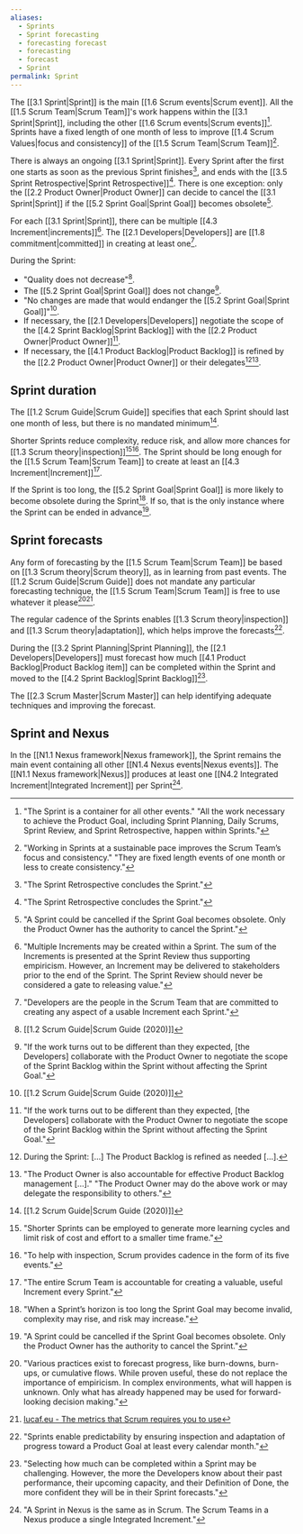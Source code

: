 ```yaml
---
aliases:
  - Sprints
  - Sprint forecasting
  - forecasting forecast
  - forecasting
  - forecast
  - Sprint
permalink: Sprint
---
```

The [[3.1 Sprint|Sprint]] is the main [[1.6 Scrum events|Scrum event]]. All the [[1.5 Scrum Team|Scrum Team]]'s work happens within the [[3.1 Sprint|Sprint]], including the other [[1.6 Scrum events|Scrum events]][^all-work-sprint]. Sprints have a fixed length of one month of less to improve [[1.4 Scrum Values|focus and consistency]] of the [[1.5 Scrum Team|Scrum Team]][^sprint-focus-consistency].

[^all-work-sprint]: "The Sprint is a container for all other events." "All the work necessary to achieve the Product Goal, including Sprint Planning, Daily Scrums, Sprint Review, and Sprint Retrospective, happen within Sprints."[^scrum-guide-2020]
[^sprint-focus-consistency]:"Working in Sprints at a sustainable pace improves the Scrum Team’s focus and consistency." "They are fixed length events of one month or less to create consistency."[^scrum-guide-2020]

There is always an ongoing [[3.1 Sprint|Sprint]]. Every Sprint after the first one starts as soon as the previous Sprint finishes[^sprint-end], and ends with the [[3.5 Sprint Retrospective|Sprint Retrospective]][^sprint-end]. There is one exception: only the [[2.2 Product Owner|Product Owner]] can decide to cancel the [[3.1 Sprint|Sprint]] if the [[5.2 Sprint Goal|Sprint Goal]] becomes obsolete[^sprint-cancelled].

[^sprint-start]: "A new Sprint starts immediately after the conclusion of the previous Sprint."[^scrum-guide-2020]
[^sprint-end]: "The Sprint Retrospective concludes the Sprint."[^scrum-guide-2020]
[^sprint-cancelled]: "A Sprint could be cancelled if the Sprint Goal becomes obsolete. Only the Product Owner has the authority to cancel the Sprint."[^scrum-guide-2020]

For each [[3.1 Sprint|Sprint]], there can be multiple [[4.3 Increment|increments]][^multiple-increments]. The [[2.1 Developers|Developers]] are [[1.8 commitment|committed]] in creating at least one[^developers-definition].

[^multiple-increments]: "Multiple Increments may be created within a Sprint. The sum of the Increments is presented at the Sprint Review thus supporting empiricism. However, an Increment may be delivered to stakeholders prior to the end of the Sprint. The Sprint Review should never be considered a gate to releasing value."[^scrum-guide-2020]
[^developers-definition]: "Developers are the people in the Scrum Team that are committed to creating any aspect of a usable Increment each Sprint."[^scrum-guide-2020]

During the Sprint:
- "Quality does not decrease"[^scrum-guide-2020].
- The [[5.2 Sprint Goal|Sprint Goal]] does not change[^po-devs-changes].
- "No changes are made that would endanger the [[5.2 Sprint Goal|Sprint Goal]]"[^scrum-guide-2020].
- If necessary, the [[2.1 Developers|Developers]] negotiate the scope of the [[4.2 Sprint Backlog|Sprint Backlog]] with the [[2.2 Product Owner|Product Owner]][^po-devs-changes].
- If necessary, the [[4.1 Product Backlog|Product Backlog]] is refined by the [[2.2 Product Owner|Product Owner]] or their delegates[^refinement-as-needed][^po-accountable-refinement].

[^po-devs-changes]: "If the work turns out to be different than they expected, \[the Developers\] collaborate with the Product Owner to negotiate the scope of the Sprint Backlog within the Sprint without affecting the Sprint Goal."[^scrum-guide-2020]
[^refinement-as-needed]: During the Sprint: \[...\] The Product Backlog is refined as needed \[...\].
[^po-accountable-refinement]: "The Product Owner is also accountable for effective Product Backlog management \[...\]." "The Product Owner may do the above work or may delegate the responsibility to others."[^scrum-guide-2020]
## Sprint duration

The [[1.2 Scrum Guide|Scrum Guide]] specifies that each Sprint should last one month of less, but there is no mandated minimum[^scrum-guide-2020].

Shorter Sprints reduce complexity, reduce risk, and allow more chances for [[1.3 Scrum theory|inspection]][^shorter-sprints][^help-inspection]. The Sprint should be long enough for the [[1.5 Scrum Team|Scrum Team]] to create at least an [[4.3 Increment|Increment]][^increment-sprint-accountability].

[^help-inspection]:"To help with inspection, Scrum provides cadence in the form of its five events."[^scrum-guide-2020]
[^shorter-sprints]:"Shorter Sprints can be employed to generate more learning cycles and limit risk of cost and effort to a smaller time frame."
[^increment-sprint-accountability]: "The entire Scrum Team is accountable for creating a valuable, useful Increment every Sprint."[^scrum-guide-2020]

If the Sprint is too long, the [[5.2 Sprint Goal|Sprint Goal]] is more likely to become obsolete during the Sprint[^sprint-too-long]. If so, that is the only instance where the Sprint can be ended in advance[^sprint-cancelled].

[^sprint-too-long]:"When a Sprint’s horizon is too long the Sprint Goal may become invalid, complexity may rise, and risk may increase."[^scrum-guide-2020]

[^scrum-guide-2020]: [[1.2 Scrum Guide|Scrum Guide (2020)]]

## Sprint forecasts

Any form of forecasting by the [[1.5 Scrum Team|Scrum Team]] be based on [[1.3 Scrum theory|Scrum theory]], as in learning from past events. The [[1.2 Scrum Guide|Scrum Guide]] does not mandate any particular forecasting technique, the [[1.5 Scrum Team|Scrum Team]] is free to use whatever it please[^forecast-empiricism][^lucafeu-metrics].

[^forecast-empiricism]: "Various practices exist to forecast progress, like burn-downs, burn-ups, or cumulative flows. While proven useful, these do not replace the importance of empiricism. In complex environments, what will happen is unknown. Only what has already happened may be used for forward-looking decision making."[^scrum-guide-2020]
[^lucafeu-metrics]: [lucaf.eu - The metrics that Scrum requires you to use](https://lucaf.eu/2025/02/22/scrum-metrics.html)

The regular cadence of the Sprints enables [[1.3 Scrum theory|inspection]] and [[1.3 Scrum theory|adaptation]], which helps improve the forecasts[^sprints-enable-predictability].

[^sprints-enable-predictability]: "Sprints enable predictability by ensuring inspection and adaptation of progress toward a Product Goal at least every calendar month."[^scrum-guide-2020]

During the [[3.2 Sprint Planning|Sprint Planning]], the [[2.1 Developers|Developers]] must forecast how much [[4.1 Product Backlog|Product Backlog item]] can be completed within the Sprint and moved to the [[4.2 Sprint Backlog|Sprint Backlog]][^step-two-forecast].

[^step-two-forecast]: "Selecting how much can be completed within a Sprint may be challenging. However, the more the Developers know about their past performance, their upcoming capacity, and their Definition of Done, the more confident they will be in their Sprint forecasts."[^scrum-guide-2020]

The [[2.3 Scrum Master|Scrum Master]] can help identifying adequate techniques and improving the forecast.

## Sprint and Nexus

In the [[N1.1 Nexus framework|Nexus framework]], the Sprint remains the main event containing all other [[N1.4 Nexus events|Nexus events]]. The [[N1.1 Nexus framework|Nexus]] produces at least one [[N4.2 Integrated Increment|Integrated Increment]] per Sprint[^sprint-nexus].

[^sprint-nexus]: "A Sprint in Nexus is the same as in Scrum. The Scrum Teams in a Nexus produce a single Integrated Increment."[^nexus-guide-2021]

[^nexus-guide-2021]: [[N1.2 Nexus Guide|Nexus Guide (2021)]]
